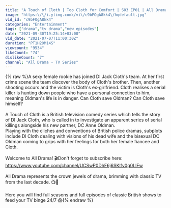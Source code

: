 ```yaml
---
title: "A Touch of Cloth | Too Cloth for Comfort | S03 EP01 | All Drama"
image: "https:\/\/i.ytimg.com\/vi\/c9bFOgA8kk4\/hqdefault.jpg"
vid_id: "c9bFOgA8kk4"
categories: "Entertainment"
tags: ["drama","tv drama","new episodes"]
date: "2021-09-30T19:25:14+03:00"
vid_date: "2021-07-07T11:00:30Z"
duration: "PT1H29M14S"
viewcount: "9534"
likeCount: "74"
dislikeCount: "7"
channel: "All Drama - TV Series"
---
```

{% raw %}A sexy female rookie has joined DI Jack Cloth's team. At her first crime scene the team discover the body of Cloth's brother. Then, another shooting occurs and the victim is Cloth's ex-girlfriend. Cloth realises a serial killer is hunting down people who have a personal connection to him, meaning Oldman's life is in danger. Can Cloth save Oldman? Can Cloth save himself?<br /><br />A Touch of Cloth is a British television comedy series which tells the story of DI Jack Cloth, who is called in to investigate an apparent series of serial killings alongside his new partner, DC Anne Oldman. <br />Playing with the cliches and conventions of British police dramas, subplots include DI Cloth dealing with visions of his dead wife and the bisexual DC Oldman coming to grips with her feelings for both her female fiancee and Cloth.<br /><br />Welcome to All Drama! 🎬Don't forget to subscribe here: <a rel="nofollow" target="blank" href="https://www.youtube.com/channel/UCSwP0DhF6j6SKlfv0g0LlFw">https://www.youtube.com/channel/UCSwP0DhF6j6SKlfv0g0LlFw</a><br /><br />All Drama represents the crown jewels of drama, brimming with classic TV from the last decade. 📺👏<br /><br />Here you will find full seasons and full episodes of classic British shows to feed your TV binge 24/7 😱{% endraw %}
